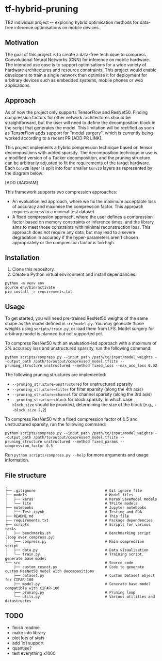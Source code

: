 # tf-hybrid-pruning

TB2 individual project -- exploring hybrid optimisation methods for data-free inference optimisations on mobile devices.

## Motivation

The goal of this project is to create a data-free technique to compress Convolutional Neural Networks (CNN) for inference on mobile hardware. The intended use case is to support optimisations for a wide variety of hardware architectures and resource constraints. This project would enable developers to train a single network then optimise it for deployment for arbitrary devices such as embedded systems, mobile phones or web applications.

## Approach

As of now the project only supports TensorFlow and ResNet50. Finding compression factors for other network architectures should be straightforward, but the user will need to define the decomposition block in the script that generates the model. This limitation will be rectified as soon as TensorFlow adds support for "model surgery", which is currently being worked according to a recent PR [ADD PR LINK].

This project implements a hybrid compression technique based on tensor decompositions with added sparsity. The decomposition technique in use is a modified version of a Tucker decomposition, and the pruning structure can be arbitrarily adjusted to fit the requirements of the target hardware. Each `Conv2D` layer is split into four smaller `Conv2D` layers as represented by the diagram below:

[ADD DIAGRAM]

This framework supports two compression approaches:

- An evaluation led approach, where we fix the maximum acceptable loss of accuracy and maximise the compression factor. This approach requires access to a minimal test dataset.
- A fixed compression approach, where the user defines a compression factor based on memory constraints or inference times, and the library aims to meet those constraints with minimal reconstruction loss. This approach does not require any data, but may lead to a severe degradation in accuracy if the hyper-parameters aren't chosen appropriately or the compression factor is too high.

## Installation

1. Clone this repository.
2. Create a Python virtual environment and install dependancies:

```
python -m venv env
source env/bin/activate
pip install -r requirements.txt
```

## Usage

To get started, you will need pre-trained ResNet50 weights of the same shape as the model defined in `src/model.py`. You may generate those weights using `scripts/train.py`, or load them from LFS. Model surgery for arbitrary model is planned but not supported yet.

To compress ResNet50 with an evaluation-led approach with a maximum of 2% accuracy loss and unstructured sparsity, run the following command:

```
python scripts/compress.py --input_path /path/to/input/model_weights --output_path /path/to/output/compressed_model.tflite --pruning_structure unstructured --method fixed_loss --max_acc_loss 0.02
```

The following pruning structures are implemented:

- `--pruning_structure=unstructured` for unstructured sparsity
- `--pruning_structure=filter` for filter sparsity (along the 4th axis)
- `--pruning_structure=channel` for channel sparsity (along the 3rd axis)
- `--pruning_structure=block` for block sparsity, in which case `--block_size` should be provided, determining the size of the block (e.g., `--block_size 2,2`)

To compress ResNet50 with a fixed compression factor of 0.5 and unstructured sparsity, run the following command:

```
python scripts/compress.py --input_path /path/to/input/model_weights --output_path /path/to/output/compressed_model.tflite --pruning_structure unstructured --method fixed_params --compression_factor 0.5
```

Run `python scripts/compress.py --help` for more arguments and usage information.

## File structure

>

    .
    ├── .gitignore                                # Git ignore file
    ├── models                                    # Model files
    |   ├── keras                                 # Keras SaveModel models
    │   └── lite                                  # TFLite models
    ├── notebooks                                 # Jupyter notebooks
    │   └── Test.ipynb                            # Testing and EDA
    ├── README.md                                 # This file
    ├── requirements.txt                          # Package dependencies
    ├── scripts                                   # Scripts for various tasks
    │   ├── benchmarks.sh                         # Benchmarking script (loop over compress.py)
    │   ├── compress.py                           # Main compression script
    │   ├── data.py                               # Data visualisation
    │   └── train.py                              # Training script, generate base model
    └── src                                       # Source code
        ├── custom_resnet.py                      # Code to generate custom ResNet50 model with decompositions
        ├── dataset.py                            # Custom Dataset object for CIFAR-100
        ├── model.py                              # Generate base model compatible with CIFAR-100
        ├── pruning.py                            # Pruning loop
        └── utils.py                              # Various utilities and datastructes

>

## TODO

- finish readme
- make into library
- plot lots of stats
- add 1x1 support
- quantise?
- test everything x1000
